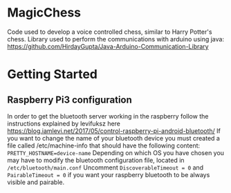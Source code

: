 # MagicChess
Code used to develop a voice controlled chess, similar to Harry Potter's chess.
Library used to perform the communications with arduino using java: https://github.com/HirdayGupta/Java-Arduino-Communication-Library

# Getting Started
 ## Raspberry Pi3 configuration 
 In order to get the bluetooth server working in the raspberry follow the instructions explained by levifuksz here https://blog.iamlevi.net/2017/05/control-raspberry-pi-android-bluetooth/
 If you want to change the name of your bluetooth device you must created a file called /etc/machine-info that should have the following content:
`PRETTY_HOSTNAME=device-name`
Depending on which OS you have chosen you may have to modify the bluetooth configuration file, located in
`/etc/bluetooth/main.conf`
Uncomment `DiscoverableTimeout = 0` and `PairableTimeout = 0` if you want your raspberry bluetooth to be always visible and pairable.

